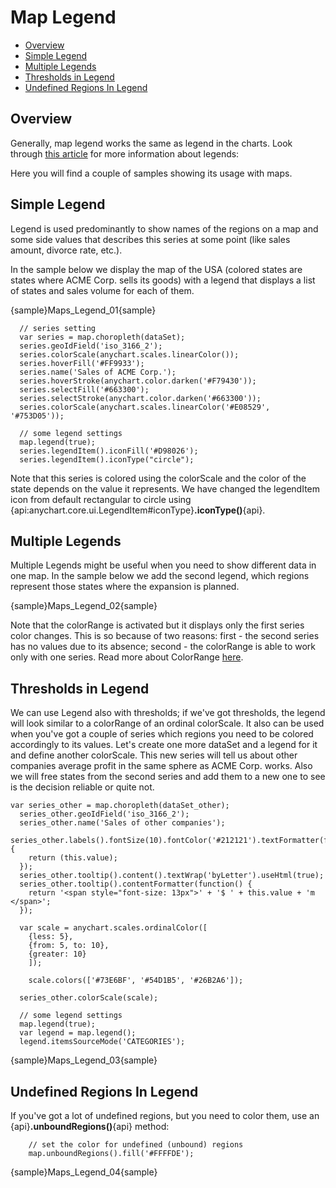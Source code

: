 Map Legend
======================

* [Overview](#overview)
* [Simple Legend](#simple_legend)
* [Multiple Legends](#multiple_legend)
* [Thresholds in Legend](#thresholds_in_legend)
* [Undefined Regions In Legend](#undefined_regions_in_legend)

## Overview

Generally, map legend works the same as legend in the charts. Look through [this article](../../Common_Settings/Legend) for more information about legends:

Here you will find a couple of samples showing its usage with maps.

## Simple Legend

Legend is used predominantly to show names of the regions on a map and some side values that describes this series at some point (like sales amount, divorce rate, etc.). 

In the sample below we display the map of the USA (colored states are states where ACME Corp. sells its goods) with a legend that displays a list of states and sales volume for each of them.

{sample}Maps\_Legend\_01{sample}

```
  // series setting
  var series = map.choropleth(dataSet);
  series.geoIdField('iso_3166_2');
  series.colorScale(anychart.scales.linearColor());
  series.hoverFill('#FF9933');
  series.name('Sales of ACME Corp.');
  series.hoverStroke(anychart.color.darken('#F79430'));
  series.selectFill('#663300');
  series.selectStroke(anychart.color.darken('#663300'));  
  series.colorScale(anychart.scales.linearColor('#E08529', '#753D05'));
    
  // some legend settings
  map.legend(true);
  series.legendItem().iconFill('#D98026');
  series.legendItem().iconType("circle");
```

Note that this series is colored using the colorScale and the color of the state depends on the value it represents. We have changed the legendItem icon from default rectangular to circle using {api:anychart.core.ui.LegendItem#iconType}**.iconType()**{api}.


## Multiple Legends

Multiple Legends might be useful when you need to show different data in one map. In the sample below we add the second legend, which regions represent those states where the expansion is planned.

{sample}Maps\_Legend\_02{sample}

Note that the colorRange is activated but it displays only the first series color changes. This is so because of two reasons: first - the second series has no values due to its absence; second - the colorRange is able to work only with one series. Read more about ColorRange [here](../ColorRange).


## Thresholds in Legend

We can use Legend also with thresholds; if we've got thresholds, the legend will look similar to a colorRange of an ordinal colorScale. It also can be used when you've got a couple of series which regions you need to be colored accordingly to its values. 
Let's create one more dataSet and a legend for it and define another colorScale. This new series will tell us about other companies average profit in the same sphere as ACME Corp. works. Also we will free states from the second series and add them to a new one to see is the decision reliable or quite not.

```
var series_other = map.choropleth(dataSet_other);
  series_other.geoIdField('iso_3166_2');
  series_other.name('Sales of other companies');
  series_other.labels().fontSize(10).fontColor('#212121').textFormatter(function(){
	return (this.value);
  });
  series_other.tooltip().content().textWrap('byLetter').useHtml(true);
  series_other.tooltip().contentFormatter(function() {
    return '<span style="font-size: 13px">' + '$ ' + this.value + 'm </span>';
  });
  
  var scale = anychart.scales.ordinalColor([
    {less: 5},
    {from: 5, to: 10},
    {greater: 10}
    ]);
    
    scale.colors(['#73E6BF', '#54D1B5', '#26B2A6']);
    
  series_other.colorScale(scale);
  
  // some legend settings
  map.legend(true);
  var legend = map.legend();
  legend.itemsSourceMode('CATEGORIES');
```

{sample}Maps\_Legend\_03{sample}

## Undefined Regions In Legend

If you've got a lot of undefined regions, but you need to color them, use an {api}**.unboundRegions()**{api} method:

```
	// set the color for undefined (unbound) regions
	map.unboundRegions().fill('#FFFFDE');
```
{sample}Maps\_Legend\_04{sample}













